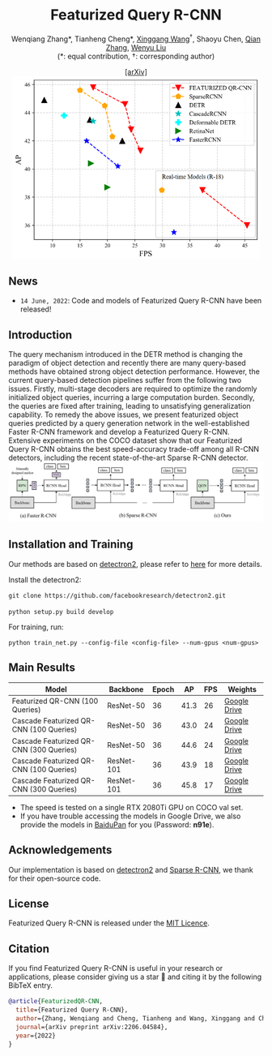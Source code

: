 <div align="center">
<h1>Featurized Query R-CNN</h1>

Wenqiang Zhang*, Tianheng Cheng*, <a href="https://xinggangw.info/">Xinggang Wang</a><sup><span>&#8224;</span></sup>, Shaoyu Chen, <a href="https://scholar.google.com/citations?user=pCY-bikAAAAJ&hl=zh-CN">Qian Zhang</a>, <a href="http://eic.hust.edu.cn/professor/liuwenyu/"> Wenyu Liu</a>
</br>
(<span>*</span>: equal contribution, <span>&#8224;</span>: corresponding author)

<!-- <div><a href="">[Project Page]</a>(comming soon)</div>  -->
<div><a href="https://arxiv.org/abs/2206.06258">[arXiv]</a></div>


<img src="figs/tradeoff.png" height="360">

</div>

## News

* `14 June, 2022`: Code and models of Featurized Query R-CNN have been released!


## Introduction

The query mechanism introduced in the DETR method is changing the paradigm of object detection and recently there are many query-based methods have obtained strong object detection performance. However, the current query-based detection pipelines suffer from the following two issues. Firstly, multi-stage decoders are required to optimize the randomly initialized object queries, incurring a large computation burden. Secondly, the queries are fixed after training, leading to unsatisfying generalization capability. To remedy the above issues, we present featurized object queries predicted by a query generation network in the well-established Faster R-CNN framework and develop a Featurized Query R-CNN. Extensive experiments on the COCO dataset show that our Featurized Query R-CNN obtains the best speed-accuracy trade-off among all R-CNN detectors, including the recent state-of-the-art Sparse R-CNN detector.
![1654667943617](figs/cmp.png)


## Installation and Training

Our methods are based on [detectron2](), please refer to [here]() for more details.

Install the detectron2:

```
git clone https://github.com/facebookresearch/detectron2.git

python setup.py build develop
```

For training, run:

```
python train_net.py --config-file <config-file> --num-gpus <num-gpus>
```

## Main Results

|  Model                                   | Backbone   | Epoch | AP   | FPS  | Weights |
| ---------------------------------------- | ---------- | ----- | ---- | ---- | ------- |
| Featurized QR-CNN (100 Queries)           | ResNet-50  | 36    | 41.3 | 26   |[Google Drive](https://drive.google.com/file/d/19-UcZy8AtVghtjD8X9FrnftVqolJ0AwO/view?usp=sharing)|
| Cascade Featurized QR-CNN (100 Queries) | ResNet-50  | 36    | 43.0 | 24   |[Google Drive](https://drive.google.com/file/d/1bg_H4Ewaa8KkE31QLyhL8X6PnknRNYQT/view?usp=sharing)|
| Cascade Featurized QR-CNN (300 Queries) | ResNet-50  | 36    | 44.6 | 24   |[Google Drive](https://drive.google.com/file/d/1ZMH18xy7cfhPDYWL8kHoxMTWDLJXD5Y2/view?usp=sharing)|
| Cascade Featurized QR-CNN (100 Queries) | ResNet-101 | 36    | 43.9 | 18   |[Google Drive](https://drive.google.com/file/d/1oQFBhx5k8EeaDY34t_XhOMy8UrHrxj_U/view?usp=sharing)|
| Cascade Featurized QR-CNN (300 Queries) | ResNet-101 | 36    | 45.8 | 17   |[Google Drive](https://drive.google.com/file/d/1Epx1e7Xg9XQYsGmocBMlBHvZq5MtR4kr/view?usp=sharing)|

- The speed is tested on a single RTX 2080Ti GPU on COCO val set.
- If you have trouble accessing the models in Google Drive, we also provide the models in [BaiduPan](https://pan.baidu.com/s/1uLZI7iLtg9foZD8KzJ9hQw) for you (Password: **n91e**).

## Acknowledgements

Our implementation is based on [detectron2](https://github.com/facebookresearch/detectron2) and [Sparse R-CNN](), we thank for their open-source code.


## License

Featurized Query R-CNN is released under the [MIT Licence](LICENSE).

## Citation

If you find Featurized Query R-CNN is useful in your research or applications, please consider giving us a star &#127775; and citing it by the following BibTeX entry.

```bibtex
@article{FeaturizedQR-CNN,
  title={Featurized Query R-CNN},
  author={Zhang, Wenqiang and Cheng, Tianheng and Wang, Xinggang and Chen, Shaoyu and Zhang, Qian and Liu, Wenyu},
  journal={arXiv preprint arXiv:2206.04584},
  year={2022}
}
```
